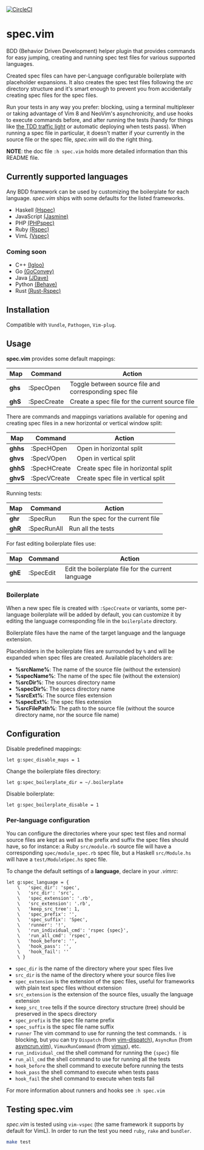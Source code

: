 [![CircleCI](https://circleci.com/gh/alx741/spec.vim.svg?style=shield)](https://circleci.com/gh/alx741/spec.vim)

# spec.vim

BDD (Behavior Driven Development) helper plugin that provides commands for easy
jumping, creating and running spec test files for various supported languages.

Created spec files can have per-Language configurable boilerplate with
placeholder expansions. It also creates the spec test files following the *src*
directory structure and it's smart enough to prevent you from accidentally
creating spec files for the spec files.

Run your tests in any way you prefer: blocking, using a terminal multiplexer or
taking advantage of Vim 8 and NeoVim's asynchronicity, and use hooks to execute
commands before, and after running the tests (handy for things like [the TDD
traffic light](https://github.com/alx741/tdd_traffic-light) or automatic
deploying when tests pass). When running a spec file in particular, it doesn't
matter if your currently in the source file or the spec file, *spec.vim* will do
the right thing.

**NOTE**: the doc file `:h spec.vim` holds more detailed information than this
README file.


## Currently supported languages

Any BDD framework can be used by customizing the boilerplate for each language.
*spec.vim* ships with some defaults for the listed frameworks.

* Haskell [(Hspec)](https://hspec.github.io/)
* JavaScript [(Jasmine)](https://jasmine.github.io/)
* PHP [(PHPspec)](http://www.phpspec.net/en/stable/)
* Ruby [(Rspec)](http://rspec.info/)
* VimL [(Vspec)](https://github.com/kana/vim-vspec)

### Coming soon

* C++ [(Igloo)](http://igloo-testing.org/)
* Go [(GoConvey)](http://goconvey.co/)
* Java [(JDave)](http://jdave.org/)
* Python [(Behave)](http://pythonhosted.org/behave/)
* Rust [(Rust-Rspec)](https://github.com/mackwic/rspec)


## Installation

Compatible with `Vundle`, `Pathogen`, `Vim-plug`.


## Usage

**spec.vim** provides some default mappings:

Map | Command | Action
--- | ------- | ------
**ghs** | :SpecOpen | Toggle between source file and corresponding spec file
**ghS** | :SpecCreate | Create a spec file for the current source file


There are commands and mappings variations available for opening and creating
spec files in a new horizontal or vertical window split:

Map | Command | Action
--- | ------- | ------
**ghhs** | :SpecHOpen | Open in horizontal split
**ghvs** | :SpecVOpen | Open in vertical split
**ghhS** | :SpecHCreate | Create spec file in horizontal split
**ghvS** | :SpecVCreate | Create spec file in vertical split


Running tests:

Map | Command | Action
--- | ------- | ------
**ghr** | :SpecRun | Run the spec for the current file
**ghR** | :SpecRunAll | Run all the tests


For fast editing boilerplate files use:

Map | Command | Action
--- | ------- | ------
**ghE** | :SpecEdit | Edit the boilerplate file for the current language


### Boilerplate

When a new spec file is created with `:SpecCreate` or variants, some
per-language boilerplate will be added by default, you can customize it by
editing the language corresponding file in the `boilerplate` directory.

Boilerplate files have the name of the target language and the language
extension.

Placeholders in the boilerplate files are surrounded by `%` and will be expanded
when spec files are created. Available placeholders are:

* **%srcName%**: The name of the source file (without the extension)
* **%specName%**: The name of the spec file (without the extension)
* **%srcDir%**: The sources directory name
* **%specDir%**: The specs directory name
* **%srcExt%**: The source files extension
* **%specExt%**: The spec files extension
* **%srcFilePath%**: The path to the source file (without the source directory
  name, nor the source file name)


## Configuration

Disable predefined mappings:

```vim
let g:spec_disable_maps = 1
```

Change the boilerplate files directory:

```vim
let g:spec_boilerplate_dir = ~/.boilerplate
```

Disable boilerplate:

```vim
let g:spec_boilerplate_disable = 1
```

### Per-language configuration

You can configure the directories where your spec test files and normal source
files are kept as well as the prefix and suffix the spec files should have, so
for instance: a Ruby `src/module.rb` source file will have a corresponding
`spec/module_spec.rb` spec file, but a Haskell `src/Module.hs` will have a
`test/ModuleSpec.hs` spec file.

To change the default settings of a **language**, declare in your *.vimrc*:

```vim
let g:spec_language = {
    \   'spec_dir': 'spec',
    \   'src_dir': 'src',
    \   'spec_extension': '.rb',
    \   'src_extension': '.rb',
    \   'keep_src_tree': 1,
    \   'spec_prefix': '',
    \   'spec_suffix': 'Spec',
    \   'runner': '!',
    \   'run_individual_cmd': 'rspec {spec}',
    \   'run_all_cmd': 'rspec',
    \   'hook_before': '',
    \   'hook_pass': '',
    \   'hook_fail': ''
    \ }
```

* `spec_dir` is the name of the directory where your spec files live
* `src_dir` is the name of the directory where your source files live
* `spec_extension` is the extension of the spec files, useful for frameworks
  with plain text spec files without extension
* `src_extension` is the extension of the source files, usually the language
  extension
* `keep_src_tree` tells if the source directory structure (tree) should be
  preserved in the specs directory
* `spec_prefix` is the spec file name prefix
* `spec_suffix` is the spec file name suffix
* `runner` The vim command to use for running the test commands. `!` is
  blocking, but you can try `Dispatch` (from
  [vim-dispatch](https://github.com/tpope/vim-dispatch)), `AsyncRun` (from
  [asyncrun.vim](https://github.com/skywind3000/asyncrun.vim)),
  `VimuxRunCommand` (from [vimux](https://github.com/benmills/vimux)), etc.
* `run_individual_cmd` the shell command for running the `{spec}` file
* `run_all_cmd` the shell command to use for running all the tests
* `hook_before` the shell command to execute before running the tests
* `hook_pass` the shell command to execute when tests pass
* `hook_fail` the shell command to execute when tests fail

For more information about runners and hooks see `:h spec.vim`


## Testing spec.vim

*spec.vim* is tested using `vim-vspec` (the same framework it supports by
default for VimL). In order to run the test you need `ruby`, `rake` and
`bundler`.

```sh
make test
```
